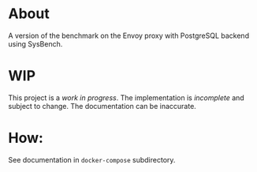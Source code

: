 # About
A version of the benchmark on the Envoy proxy with PostgreSQL backend using
SysBench.

# WIP

This project is a *work in progress*. The implementation is *incomplete* and
subject to change. The documentation can be inaccurate.

# How:

See documentation in `docker-compose` subdirectory.

